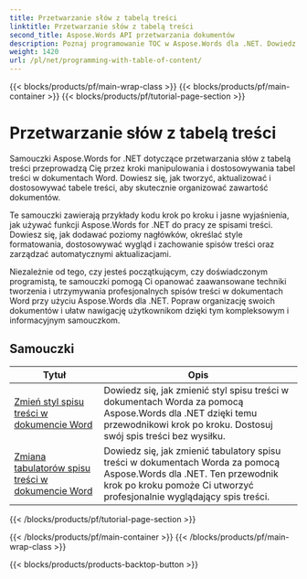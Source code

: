 ```yaml
---
title: Przetwarzanie słów z tabelą treści
linktitle: Przetwarzanie słów z tabelą treści
second_title: Aspose.Words API przetwarzania dokumentów
description: Poznaj programowanie TOC w Aspose.Words dla .NET. Dowiedz się, jak tworzyć i manipulować spisami treści w dokumentach Word, korzystając z samouczków krok po kroku i przykładów kodu C#.
weight: 1420
url: /pl/net/programming-with-table-of-content/
---
```


{{< blocks/products/pf/main-wrap-class >}}
{{< blocks/products/pf/main-container >}}
{{< blocks/products/pf/tutorial-page-section >}}

# Przetwarzanie słów z tabelą treści

Samouczki Aspose.Words for .NET dotyczące przetwarzania słów z tabelą treści przeprowadzą Cię przez kroki manipulowania i dostosowywania tabel treści w dokumentach Word. Dowiesz się, jak tworzyć, aktualizować i dostosowywać tabele treści, aby skutecznie organizować zawartość dokumentów.

Te samouczki zawierają przykłady kodu krok po kroku i jasne wyjaśnienia, jak używać funkcji Aspose.Words for .NET do pracy ze spisami treści. Dowiesz się, jak dodawać poziomy nagłówków, określać style formatowania, dostosowywać wygląd i zachowanie spisów treści oraz zarządzać automatycznymi aktualizacjami.

Niezależnie od tego, czy jesteś początkującym, czy doświadczonym programistą, te samouczki pomogą Ci opanować zaawansowane techniki tworzenia i utrzymywania profesjonalnych spisów treści w dokumentach Word przy użyciu Aspose.Words dla .NET. Popraw organizację swoich dokumentów i ułatw nawigację użytkownikom dzięki tym kompleksowym i informacyjnym samouczkom.

 ## Samouczki
| Tytuł | Opis |
| --- | --- |
| [Zmień styl spisu treści w dokumencie Word](./change-style-of-toc-level/) | Dowiedz się, jak zmienić styl spisu treści w dokumentach Worda za pomocą Aspose.Words dla .NET dzięki temu przewodnikowi krok po kroku. Dostosuj swój spis treści bez wysiłku. |
| [Zmiana tabulatorów spisu treści w dokumencie Word](./change-toc-tab-stops/) | Dowiedz się, jak zmienić tabulatory spisu treści w dokumentach Worda za pomocą Aspose.Words dla .NET. Ten przewodnik krok po kroku pomoże Ci utworzyć profesjonalnie wyglądający spis treści. |
{{< /blocks/products/pf/tutorial-page-section >}}

{{< /blocks/products/pf/main-container >}}
{{< /blocks/products/pf/main-wrap-class >}}

{{< blocks/products/products-backtop-button >}}
